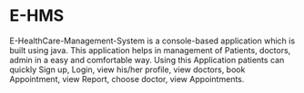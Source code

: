 # E-HMS
E-HealthCare-Management-System is a console-based application which is built using java. This application helps in management of Patients, doctors, admin in a easy and comfortable way. Using this Application patients can quickly Sign up, Login, view his/her profile, view doctors, book Appointment, view Report, choose doctor, view Appointments.
